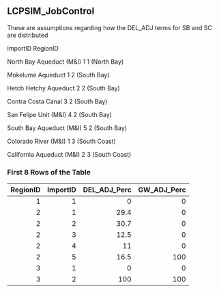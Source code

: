 ## LCPSIM_JobControl
These are assumptions regarding how the DEL_ADJ terms for SB and SC are distributed



ImportID RegionID

North Bay Aqueduct (M&I)     1        1 (North Bay)

Mokelume Aqueduct            1        2 (South Bay)

Hetch Hetchy Aqueduct        2        2 (South Bay)

Contra Costa Canal           3        2 (South Bay)

San Felipe Unit (M&I)        4        2 (South Bay)

South Bay Aqueduct (M&I)     5        2 (South Bay)

Colorado River (M&I)         1        3 (South Coast)

California Aqueduct (M&I)    2        3 (South Coast)



### First 8 Rows of the Table
|   RegionID |   ImportID |   DEL_ADJ_Perc |   GW_ADJ_Perc |
|-----------:|-----------:|---------------:|--------------:|
|          1 |          1 |            0   |             0 |
|          2 |          1 |           29.4 |             0 |
|          2 |          2 |           30.7 |             0 |
|          2 |          3 |           12.5 |             0 |
|          2 |          4 |           11   |             0 |
|          2 |          5 |           16.5 |           100 |
|          3 |          1 |            0   |             0 |
|          3 |          2 |          100   |           100 |
